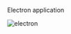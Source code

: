 Electron application

![electron](https://github.com/user-attachments/assets/a0ba0660-071b-4dbf-ba21-d33b73b146f2)
